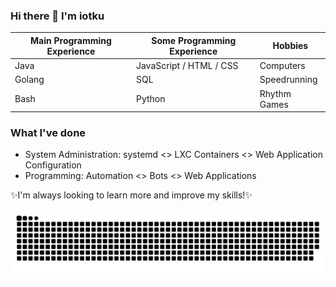 ### Hi there 👋 I'm iotku

| Main Programming Experience | Some Programming Experience | Hobbies
| -------------               | --------------------------  | -------
| Java                        | JavaScript / HTML / CSS     | Computers
| Golang                      | SQL                         | Speedrunning
| Bash                        | Python                      | Rhythm Games


### What I've done
 - System Administration: systemd <> LXC Containers <> Web Application Configuration
 - Programming: Automation <> Bots <> Web Applications
 
✨I'm always looking to learn more and improve my skills!✨

![](https://raw.githubusercontent.com/iotku/iotku/output/github-contribution-grid-snake.svg)
<!--
**iotku/iotku** is a ✨ _special_ ✨ repository because its `README.md` (this file) appears on your GitHub profile.

Here are some ideas to get you started:

- 🔭 I’m currently working on ...
- 🌱 I’m currently learning ...
- 👯 I’m looking to collaborate on ...
- 🤔 I’m looking for help with ...
- 💬 Ask me about ...
- 📫 How to reach me: ...
- 😄 Pronouns: ...
- ⚡ Fun fact: ...
-->
